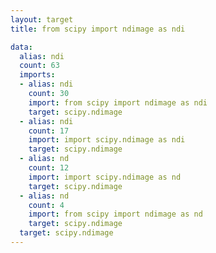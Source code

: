 ```yaml
---
layout: target
title: from scipy import ndimage as ndi

data:
  alias: ndi
  count: 63
  imports:
  - alias: ndi
    count: 30
    import: from scipy import ndimage as ndi
    target: scipy.ndimage
  - alias: ndi
    count: 17
    import: import scipy.ndimage as ndi
    target: scipy.ndimage
  - alias: nd
    count: 12
    import: import scipy.ndimage as nd
    target: scipy.ndimage
  - alias: nd
    count: 4
    import: from scipy import ndimage as nd
    target: scipy.ndimage
  target: scipy.ndimage
---
```

